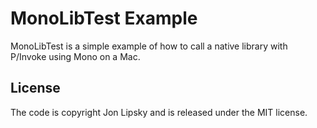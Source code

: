 MonoLibTest Example
=====================

MonoLibTest is a simple example of how to call a native library with P/Invoke using Mono on a Mac.

License
-------

The code is copyright Jon Lipsky and is released under the MIT license.
